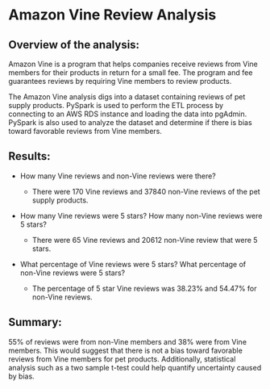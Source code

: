 # Amazon Vine Review Analysis

## Overview of the analysis:

Amazon Vine is a program that helps companies receive reviews from Vine members for their products in return for a small fee. The program and fee guarantees reviews by requiring Vine members to review products.

The Amazon Vine analysis digs into a dataset containing reviews of pet supply products. PySpark is used to perform the ETL process by connecting to an AWS RDS instance and loading the data into pgAdmin. PySpark is also used to analyze the dataset and determine if there is bias toward favorable reviews from Vine members.

## Results: 

- How many Vine reviews and non-Vine reviews were there?
  - There were 170 Vine reviews and 37840 non-Vine reviews of the pet supply products.
      
- How many Vine reviews were 5 stars? How many non-Vine reviews were 5 stars?
  - There were 65 Vine reviews and 20612 non-Vine review that were 5 stars.
      
- What percentage of Vine reviews were 5 stars? What percentage of non-Vine reviews were 5 stars?
  - The percentage of 5 star Vine reviews was 38.23% and 54.47% for non-Vine reviews.

## Summary: 

55% of reviews were from non-Vine members and 38% were from Vine members. This would suggest that there is not a bias toward favorable reviews from Vine members for pet products. Additionally, statistical analysis such as a two sample t-test could help quantify uncertainty caused by bias.
